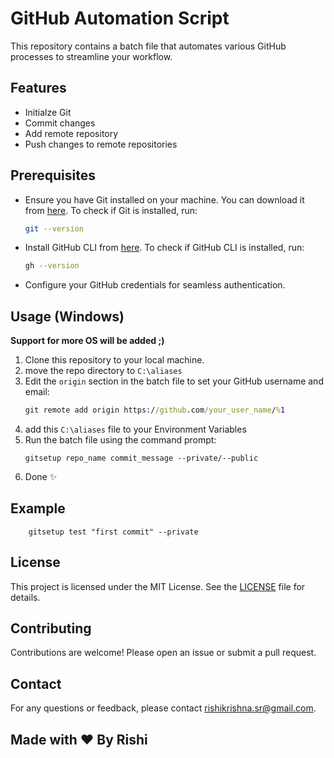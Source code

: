 # GitHub Automation Script

This repository contains a batch file that automates various GitHub processes to streamline your workflow.

## Features

- Initialze Git
- Commit changes
- Add remote repository
- Push changes to remote repositories

## Prerequisites

- Ensure you have Git installed on your machine. You can download it from [here](https://git-scm.com/downloads). To check if Git is installed, run:
    ```sh
    git --version
    ```
- Install GitHub CLI from [here](https://cli.github.com/). To check if GitHub CLI is installed, run:
    ```sh
    gh --version
    ```
- Configure your GitHub credentials for seamless authentication.

## Usage (Windows)
**Support for more OS will be added ;)**

1. Clone this repository to your local machine.
2. move the repo directory to `C:\aliases`
3. Edit the `origin` section in the batch file to set your GitHub username and email:
    ```bat
    git remote add origin https://github.com/your_user_name/%1
    ```
4. add this `C:\aliases` file to your Environment Variables
5. Run the batch file using the command prompt:
    ```
    gitsetup repo_name commit_message --private/--public 
    ```
6. Done ✨

## Example
```
    gitsetup test "first commit" --private
```

## License

This project is licensed under the MIT License. See the [LICENSE](LICENSE) file for details.

## Contributing

Contributions are welcome! Please open an issue or submit a pull request.

## Contact

For any questions or feedback, please contact [rishikrishna.sr@gmail.com](mailto:rishikrishna.sr@gmail.com).

## Made with ❤️ By Rishi
